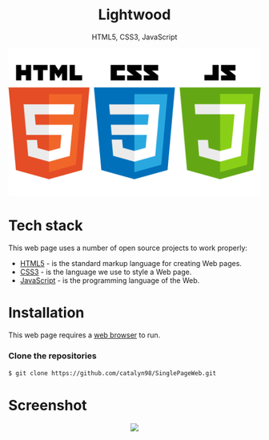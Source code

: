 <h1 align="center">
  Lightwood
</h1>
<p align="center">
  HTML5, CSS3, JavaScript
</p>

<p align="center">
  <img src="https://github.com/catalyn98/SinglePageWeb/blob/main/StackTech.png" />
</p>

# Tech stack
This web page uses a number of open source projects to work properly:
* [HTML5](https://www.w3schools.com/html/) - is the standard markup language for creating Web pages.
* [CSS3](https://www.w3schools.com/css/) - is the language we use to style a Web page.
* [JavaScript](https://www.w3schools.com/js/) - is the programming language of the Web.

# Installation
This web page requires a [web browser](https://en.wikipedia.org/wiki/Web_browser) to run.

### Clone the repositories
```sh
$ git clone https://github.com/catalyn98/SinglePageWeb.git
```

# Screenshot
<p align="center">
  <img src="https://github.com/catalyn98/SinglePageWeb/blob/main/captura%20de%20ecran.png" />
</p>
